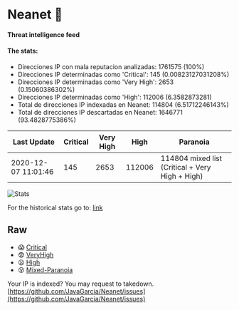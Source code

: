 # Neanet :hocho:
#### Threat intelligence feed
#### The stats:

- Direcciones IP con mala reputacion analizadas: 1761575 (100%)
- Direcciones IP determinadas como 'Critical':  145 (0.00823127031208%)
- Direcciones IP determinadas como 'Very High':  2653 (0.15060386302%)
- Direcciones IP determinadas como 'High':  112006 (6.3582873281)
- Total de direcciones IP indexadas en Neanet:  114804 (6.51712246143%)
- Total de direcciones IP descartadas en Neanet:  1646771 (93.4828775386%)

| Last Update | Critical | Very High | High | Paranoia |
| --- | --- | --- | --- | --- |
| 2020-12-07 11:01:46 | 145 | 2653 | 112006 | 114804 mixed list (Critical + Very High + High)|

![Stats](https://docs.google.com/spreadsheets/d/e/2PACX-1vSnaNMIXVabIpDJjufMlzH7poXnshF3mgd8Is1g9ytUEzVsP5my4Trn8f-xkoLLQ38xpL3HtmUexLo6/pubchart?oid=501124687&format=image)

For the historical stats go to: [link](/stats.csv)
## Raw
- :scream: [Critical](https://raw.githubusercontent.com/JavaGarcia/Neanet/master/blacklists/neanet_critical.txt)
- :fearful: [VeryHigh](https://raw.githubusercontent.com/JavaGarcia/Neanet/master/blacklists/neanet_veryHigh.txtt)
- :frowning: [High](https://raw.githubusercontent.com/JavaGarcia/Neanet/master/blacklists/neanet_high.txt)
- :dizzy_face: [Mixed-Paranoia](https://raw.githubusercontent.com/JavaGarcia/Neanet/master/blacklists/neanet_all.txt)


Your IP is indexed? You may request to takedown. [https://github.com/JavaGarcia/Neanet/issues](https://github.com/JavaGarcia/Neanet/issues)




















































































































































































































































































































































































































































































































































































































































































































































































































































































































































































































































































































































































































































































































































































































































































































































































































































































































































































































































































































































































































































































































































































































































































































































































































































































































































































































































































































